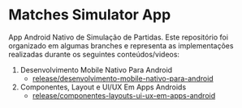 # Matches Simulator App

App Android Nativo de Simulação de Partidas. Este repositório foi organizado em algumas branches e representa as implementações realizadas durante os seguintes conteúdos/videos:

1. Desenvolvimento Mobile Nativo Para Android
    - [release/desenvolvimento-mobile-nativo-para-android](https://github.com/leocorrea9730/matches-simulator-app/tree/release/desenvolvimento-mobile-nativo-para-android)
2. Componentes, Layout e Ul/UX Em Apps Androids
    - [release/componentes-layouts-ui-ux-em-apps-android](https://github.com/leocorrea9730/matches-simulator-app/tree/release/componentes-layouts-ui-ux-em-apps-android)
